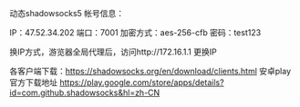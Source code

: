 动态shadowsocks5 帐号信息：

IP：47.52.34.202  端口：7001
加密方式：aes-256-cfb   密码：test123

换IP方式，游览器全局代理后，访问http://172.16.1.1 更换IP

各客户端下载：https://shadowsocks.org/en/download/clients.html   安卓play官方下载地址 https://play.google.com/store/apps/details?id=com.github.shadowsocks&hl=zh-CN



